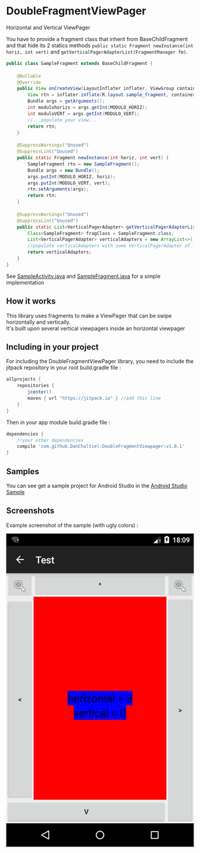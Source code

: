 # DoubleFragmentViewPager

Horizontal and Vertical ViewPager

You have to provide a fragment class that inherit from BaseChildFragment and that hide its 2 statics methods `public static Fragment newInstance(int horiz, int vert)` and `getVerticalPagerAdapterList(FragmentManager fm)`.  

```java
public class SampleFragment extends BaseChildFragment {

    @Nullable
    @Override
    public View onCreateView(LayoutInflater inflater, ViewGroup container, Bundle savedInstanceState) {
        View rtn = inflater.inflate(R.layout.sample_fragment, container, false);
        Bundle args = getArguments();
        int modulohorizs = args.getInt(MODULO_HORIZ);
        int moduloVERT = args.getInt(MODULO_VERT);
        //...populate your view...
        return rtn;
    }

    @SuppressWarnings("Unused")
    @SuppressLint("Unused")
    public static Fragment newInstance(int horiz, int vert) {
        SampleFragment rtn = new SampleFragment();
        Bundle args = new Bundle();
        args.putInt(MODULO_HORIZ, horiz);
        args.putInt(MODULO_VERT, vert);
        rtn.setArguments(args);
        return rtn;
    }

    @SuppressWarnings("Unused")
    @SuppressLint("Unused")
    public static List<VerticalPagerAdapter> getVerticalPagerAdapterList(FragmentManager fm) {
        Class<SampleFragment> fragClass = SampleFragment.class;
        List<VerticalPagerAdapter> verticalAdapters = new ArrayList<>();
        //populate verticalAdapters with some VerticalPagerAdapter of fragClass
        return verticalAdapters;
    }
}
```    

See <a href="https://github.com/DanChaltiel/DoubleFragmentViewpager/blob/master/DoubleViewpagerSample/src/main/java/fr/chaltiel/doubleviewpagersample/SampleActivity.java">SampleActivity.java</a> 
and <a href="https://github.com/DanChaltiel/DoubleFragmentViewpager/blob/master/DoubleViewpagerSample/src/main/java/fr/chaltiel/doubleviewpagersample/SampleFragment.java">SampleFragment.java</a> 
for a simple implementation

## How it works
This library uses fragments to make a ViewPager that can be swipe horizontally and vertically.  
It's built upon several vertical viewpagers inside an horizontal viewpager 


## Including in your project
For including the DoubleFragmentViewPager library, you need to include the jitpack repository in your root build.gradle file : 
```groovy
allprojects {
    repositories { 
        jcenter()
        maven { url "https://jitpack.io" } //add this line
    }
}
```

Then in your app module build.gradle file :
```groovy
dependencies {
    //your other dependencies
    compile 'com.github.DanChaltiel:DoubleFragmentViewpager:v1.0.1'
}
```

## Samples
You can see get a sample project for Android Studio in the <a href="https://github.com/DanChaltiel/DoubleFragmentViewpager/tree/master/DoubleViewpagerSample">Android Studio Sample</a>

## Screenshots
Example screenshot of the sample (with ugly colors) :

<img src="images/screenshot.png">

